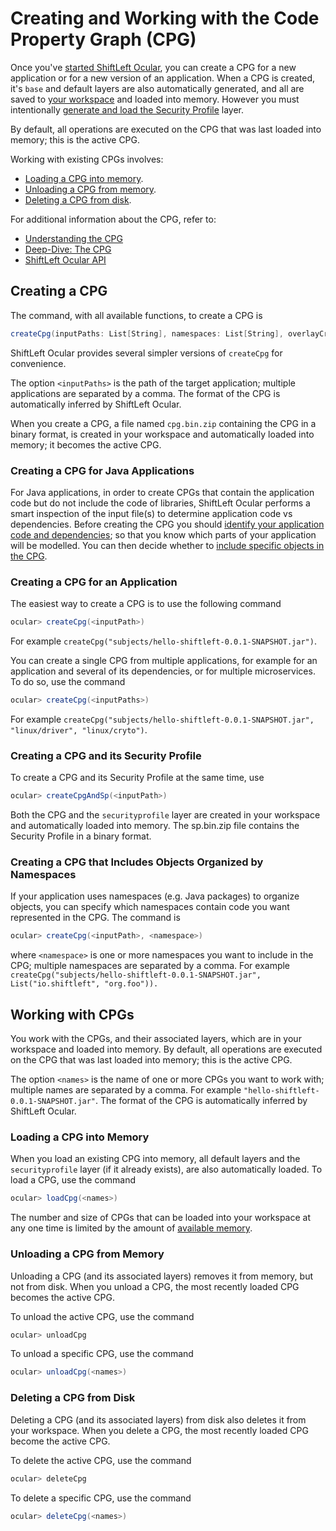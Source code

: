 # Creating and Working with the Code Property Graph (CPG)

Once you've [started ShiftLeft Ocular](starting.md), you can create a CPG for a new application or for a new version of an application. When a CPG is created, it's `base` and default layers are also automatically generated, and all are saved to [your workspace](manage-workspace.md) and loaded into memory. However you must intentionally [generate and load the Security Profile](generate-sp.md) layer. 

By default, all operations are executed on the CPG that was last loaded into memory; this is the active CPG.

Working with existing CPGs involves:

* [Loading a CPG into memory](#loading-a-cpg-into-memory).
* [Unloading a CPG from memory](#unloading-a-cpg-from-memory).
* [Deleting a CPG from disk](#deleting-a-cpg-from-disk).

For additional information about the CPG, refer to:

* [Understanding the CPG](../../introduction/understanding-cpg.md)
* [Deep-Dive: The CPG](../about/cpg-deep-dive.md)
* [ShiftLeft Ocular API](https://ocular.shiftleft.io/api/io/shiftleft/repl/Console.html)

## Creating a CPG

The command, with all available functions, to create a CPG is

```scala
createCpg(inputPaths: List[String], namespaces: List[String], overlayCreators: List[String])
```

ShiftLeft Ocular provides several simpler versions of `createCpg` for convenience. 

The option `<inputPaths>` is the path of the target application; multiple applications are separated by a comma. The format of the CPG is automatically inferred by ShiftLeft Ocular.

When you create a CPG, a file named `cpg.bin.zip` containing the CPG in a binary format, is created in your workspace and automatically loaded into memory; it becomes the active CPG.

### Creating a CPG for Java Applications

For Java applications, in order to create CPGs that contain the application code but do not include the code of libraries, ShiftLeft Ocular performs a smart inspection of the input file(s) to determine application code vs dependencies. Before creating the CPG you should [identify your application code and dependencies](../configure-extend/identify-code-dependencies.md); so that you know which parts of your application will be modelled. You can then decide whether to [include specific objects in the CPG](#creating-a-cpg-that-includes-objects-organized-by-namespaces).

### Creating a CPG for an Application

The easiest way to create a CPG is to use the following command

```scala
ocular> createCpg(<inputPath>)
```
For example `createCpg("subjects/hello-shiftleft-0.0.1-SNAPSHOT.jar")`. 

You can create a single CPG from multiple applications, for example for an application and several of its dependencies, or for multiple microservices. To do so, use the command

```scala
ocular> createCpg(<inputPaths>)
``` 
For example `createCpg("subjects/hello-shiftleft-0.0.1-SNAPSHOT.jar", "linux/driver", "linux/cryto")`.

### Creating a CPG and its Security Profile

To create a CPG and its Security Profile at the same time, use

```scala
ocular> createCpgAndSp(<inputPath>)
```
  
Both the CPG and the `securityprofile` layer are created in your workspace and automatically loaded into memory. The sp.bin.zip file contains the Security Profile in a binary format.

### Creating a CPG that Includes Objects Organized by Namespaces

If your application uses namespaces (e.g. Java packages) to organize objects, you can specify which namespaces contain code you want represented in the CPG. The command is

```scala
ocular> createCpg(<inputPath>, <namespace>)
```
where `<namespace>` is one or more namespaces you want to include in the CPG; multiple namespaces are separated by a comma. For example `createCpg("subjects/hello-shiftleft-0.0.1-SNAPSHOT.jar", List("io.shiftleft", "org.foo")).`

## Working with CPGs

You work with the CPGs, and their associated layers, which are in your workspace and loaded into memory. By default, all operations are executed on the CPG that was last loaded into memory; this is the active CPG.

The option `<names>` is the name of one or more CPGs you want to work with; multiple names are separated by a comma. For example `"hello-shiftleft-0.0.1-SNAPSHOT.jar"`. The format of the CPG is automatically inferred by ShiftLeft Ocular.

### Loading a CPG into Memory

When you load an existing CPG into memory, all default layers and the `securityprofile` layer (if it already exists), are also automatically loaded. To load a CPG, use the command

```scala
ocular> loadCpg(<names>)
```
The number and size of CPGs that can be loaded into your workspace at any one time is limited by the amount of [available memory](../about/ocular-memory-size.md).

### Unloading a CPG from Memory

Unloading a CPG (and its associated layers) removes it from memory, but not from disk. When you unload a CPG, the most recently loaded CPG becomes the active CPG.

To unload the active CPG, use the command

```scala
ocular> unloadCpg
```

To unload a specific CPG, use the command

```scala
ocular> unloadCpg(<names>)
```
  
### Deleting a CPG from Disk

Deleting a CPG (and its associated layers) from disk also deletes it from your workspace. When you delete a CPG, the most recently loaded CPG become the active CPG.

To delete the active CPG, use the command

```scala
ocular> deleteCpg
```

To delete a specific CPG, use the command

```scala
ocular> deleteCpg(<names>)
```
